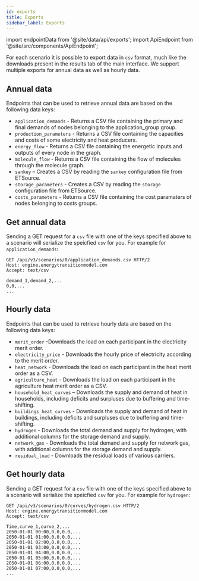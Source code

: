```yaml
---
id: exports
title: Exports
sidebar_label: Exports
---
```


import endpointData from '@site/data/api/exports';
import ApiEndpoint from '@site/src/components/ApiEndpoint';

For each scenario it is possible to export data in `csv` format, much like the downloads present in the results tab of the main interface. We support multiple exports for annual data
as well as hourly data.

## Annual data

Endpoints that can be used to retrieve annual data are based on the following data keys:

* `application_demands` - Returns a CSV file containing the primary and final demands of nodes belonging to the application_group group.
* `production_parameters` - Returns a CSV file containing the capacities and costs of some electricity and heat producers.
* `energy_flow` - Returns a CSV file containing the energetic inputs and outputs of every node in the graph.
* `molecule_flow` - Returns a CSV file containing the flow of molecules through the molecule graph.
* `sankey` – Creates a CSV by reading the `sankey` configuration file from ETSource.
* `storage_parameters` - Creates a CSV by reading the `storage` configuration file from ETSource.
* `costs_parameters` - Returns a CSV file containing the cost paramaters of nodes belonging to costs groups.


## Get annual data

Sending a GET request for a `csv` file with one of the keys specified above to a scenario will serialize the speicfied `csv` for you. For example for `application_demands`:

<ApiEndpoint data={endpointData.exports} />

```http title="Example request"
GET /api/v3/scenarios/0/application_demands.csv HTTP/2
Host: engine.energytransitionmodel.com
Accept: text/csv
```

```csv title="Example response"
demand_1,demand_2,...
0,0,...
...
```

## Hourly data

Endpoints that can be used to retrieve hourly data are based on the following data keys:

* `merit_order` -Downloads the load on each participant in the electricity merit order.
* `electricity_price` - Downloads the hourly price of electricity according to the merit order.
* `heat_network` - Downloads the load on each participant in the heat merit order as a CSV.
* `agriculture_heat` - Downloads the load on each participant in the agriculture heat merit order as a CSV.
* `household_heat_curves` – Downloads the supply and demand of heat in households, including deficits and surpluses due to buffering and time-shifting.
* `buildings_heat_curves` - Downloads the supply and demand of heat in buildings, including deficits and surpluses due to buffering and time-shifting.
* `hydrogen` - Downloads the total demand and supply for hydrogen, with additional columns for the storage demand and supply.
* `network_gas` - Downloads the total demand and supply for network gas, with additional columns for the storage demand and supply.
* `residual_load` - Downloads the residual loads of various carriers.


## Get hourly data

Sending a GET request for a `csv` file with one of the keys specified above to a scenario will serialize the speicfied `csv` for you. For example for `hydrogen`:

<ApiEndpoint data={endpointData.curves} />

```http title="Example request"
GET /api/v3/scenarios/0/curves/hydrogen.csv HTTP/2
Host: engine.energytransitionmodel.com
Accept: text/csv
```

```csv title="Example response"
Time,curve_1,curve_2,...
2050-01-01 00:00,0.0,0.0,...
2050-01-01 01:00,0.0,0.0,...
2050-01-01 02:00,0.0,0.0,...
2050-01-01 03:00,0.0,0.0,...
2050-01-01 04:00,0.0,0.0,...
2050-01-01 05:00,0.0,0.0,...
2050-01-01 06:00,0.0,0.0,...
2050-01-01 07:00,0.0,0.0,...
...
```
